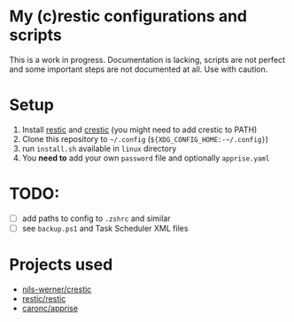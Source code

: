 # My (c)restic configurations and scripts

This is a work in progress. Documentation is lacking, scripts are not perfect and some important steps are not documented at all. Use with caution.

# Setup
1. Install [restic](https://github.com/restic/restic) and [crestic](https://github.com/nils-werner/crestic) (you might need to add crestic to PATH)
2. Clone this repository to `~/.config` (`${XDG_CONFIG_HOME:-~/.config}`)
3. run `install.sh` available in `linux` directory
4. You **need to** add your own `password` file and optionally `apprise.yaml`

# TODO:
- [ ] add paths to config to `.zshrc` and similar
- [ ] see `backup.ps1` and Task Scheduler XML files

# Projects used
- [nils-werner/crestic](https://github.com/nils-werner/crestic)
- [restic/restic](https://github.com/restic/restic)
- [caronc/apprise](https://github.com/caronc/apprise)
